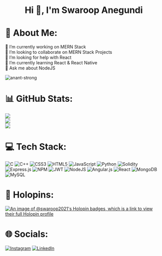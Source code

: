 <h1 align="center">Hi 👋, I'm Swaroop Anegundi</h1>

# 💫 About Me:
🔭 I’m currently working on MERN Stack<br>👯 I’m looking to collaborate on MERN Stack Projects<br>🤝 I’m looking for help with React<br>🌱 I’m currently learning React & React Native<br>💬 Ask me about NodeJS

<p align="left"> <img src="https://komarev.com/ghpvc/?username=swaroop-2021&label=Profile%20views&color=0e75b6&style=flat" alt="anant-strong" /> </p>


# 📊 GitHub Stats:
![](https://github-readme-stats.vercel.app/api?username=swaroop-2021&theme=default&hide_border=true&include_all_commits=false&count_private=false)<br/>
![](https://github-readme-streak-stats.herokuapp.com/?user=swaroop-2021&theme=default&hide_border=true)<br/>
![](https://github-readme-stats.vercel.app/api/top-langs/?username=swaroop-2021&theme=default&hide_border=true&include_all_commits=false&count_private=false&layout=compact)


# 💻 Tech Stack:
![C](https://img.shields.io/badge/c-%2300599C.svg?style=for-the-badge&logo=c&logoColor=white) ![C++](https://img.shields.io/badge/c++-%2300599C.svg?style=for-the-badge&logo=c%2B%2B&logoColor=white) ![CSS3](https://img.shields.io/badge/css3-%231572B6.svg?style=for-the-badge&logo=css3&logoColor=white) ![HTML5](https://img.shields.io/badge/html5-%23E34F26.svg?style=for-the-badge&logo=html5&logoColor=white) ![JavaScript](https://img.shields.io/badge/javascript-%23323330.svg?style=for-the-badge&logo=javascript&logoColor=%23F7DF1E) ![Python](https://img.shields.io/badge/python-3670A0?style=for-the-badge&logo=python&logoColor=ffdd54) ![Solidity](https://img.shields.io/badge/Solidity-%23363636.svg?style=for-the-badge&logo=solidity&logoColor=white) ![Express.js](https://img.shields.io/badge/express.js-%23404d59.svg?style=for-the-badge&logo=express&logoColor=%2361DAFB) ![NPM](https://img.shields.io/badge/NPM-%23000000.svg?style=for-the-badge&logo=npm&logoColor=white) ![JWT](https://img.shields.io/badge/JWT-black?style=for-the-badge&logo=JSON%20web%20tokens) ![NodeJS](https://img.shields.io/badge/node.js-6DA55F?style=for-the-badge&logo=node.js&logoColor=white) ![Angular.js](https://img.shields.io/badge/angular.js-%23E23237.svg?style=for-the-badge&logo=angularjs&logoColor=white) ![React](https://img.shields.io/badge/react-%2320232a.svg?style=for-the-badge&logo=react&logoColor=%2361DAFB) ![MongoDB](https://img.shields.io/badge/MongoDB-%234ea94b.svg?style=for-the-badge&logo=mongodb&logoColor=white) ![MySQL](https://img.shields.io/badge/mysql-%2300f.svg?style=for-the-badge&logo=mysql&logoColor=white)


# 🔖 Holopins:
[![An image of @swaroop2021's Holopin badges, which is a link to view their full Holopin profile](https://holopin.me/swaroop2021)](https://holopin.io/@swaroop2021)


# 🌐 Socials:
[![Instagram](https://img.shields.io/badge/Instagram-%23E4405F.svg?logo=Instagram&logoColor=white)](https://instagram.com/swaroop_anegundi) [![LinkedIn](https://img.shields.io/badge/LinkedIn-%230077B5.svg?logo=linkedin&logoColor=white)](https://linkedin.com/in/swaroop-raghavendra-anegundi-82711a221) 
